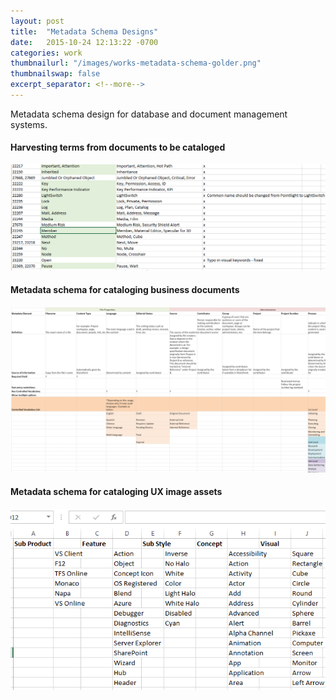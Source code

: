 ```yaml
---
layout: post
title:  "Metadata Schema Designs"
date:   2015-10-24 12:13:22 -0700
categories: work
thumbnailurl: "/images/works-metadata-schema-golder.png"
thumbnailswap: false
excerpt_separator: <!--more-->
---
```


Metadata schema design for database and document management systems.

<!--more-->
#### Harvesting terms from documents to be cataloged

<img class="img-responsive" src="/images/works-metadata-term-harvest-golder.png" alt="Harvesting terms from documents to be cataloged" />

#### Metadata schema for cataloging business documents

<img class="img-responsive" src="/images/works-metadata-schema-golder.png" alt="Metadata schema for cataloging business documents" />

#### Metadata schema for cataloging UX image assets

<img class="img-responsive" src="/images/works-metadata-schema-vs.png" alt="Metadata schema for cataloging UX image assets" />
